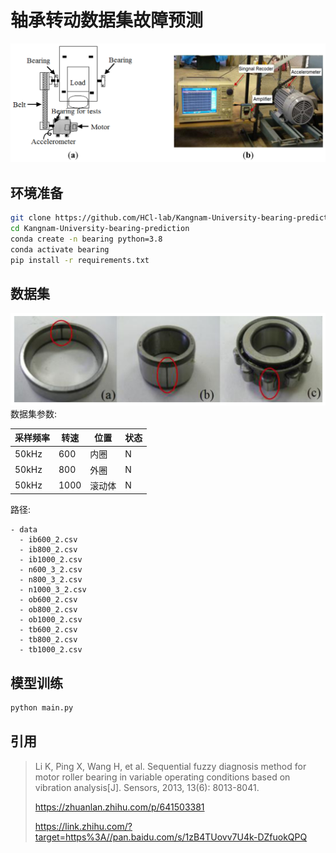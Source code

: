 # 轴承转动数据集故障预测
![img.png](assets/img.png)
## 环境准备

```bash
git clone https://github.com/HCl-lab/Kangnam-University-bearing-prediction.git
cd Kangnam-University-bearing-prediction
conda create -n bearing python=3.8
conda activate bearing
pip install -r requirements.txt
```

## 数据集
![img_1.png](assets/img_1.png)
数据集参数:

| 采样频率 | 转速 | 位置   | 状态 |
| -------- | ---- | ------ | ---- |
| 50kHz    | 600  | 内圈   | N    |
| 50kHz    | 800  | 外圈   | N    |
| 50kHz    | 1000 | 滚动体 | N    |

路径:
```
- data
  - ib600_2.csv
  - ib800_2.csv
  - ib1000_2.csv
  - n600_3_2.csv
  - n800_3_2.csv
  - n1000_3_2.csv
  - ob600_2.csv
  - ob800_2.csv
  - ob1000_2.csv
  - tb600_2.csv
  - tb800_2.csv
  - tb1000_2.csv
```


## 模型训练

```bash
python main.py
```

## 引用
> Li K, Ping X, Wang H, et al. Sequential fuzzy diagnosis method for motor roller bearing in variable operating conditions based on vibration analysis[J]. Sensors, 2013, 13(6): 8013-8041.
>
> https://zhuanlan.zhihu.com/p/641503381
> 
> https://link.zhihu.com/?target=https%3A//pan.baidu.com/s/1zB4TUovv7U4k-DZfuokQPQ
